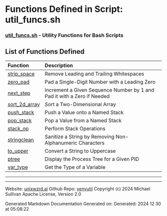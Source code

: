 # Functions Defined in Script: util_funcs.sh

### [util_funcs.sh](/docs/shdoc/bin/shinclude/scripts/util_funcs.sh.md) - Utility Functions for Bash Scripts

## List of Functions Defined

| Function | Description |
|:--|:--|
| [strip_space](functions/strip_space.md) | Remove Leading and Trailing Whitespaces |
| [zero_pad](functions/zero_pad.md) | Pad a Single-Digit Number with a Leading Zero |
| [next_step](functions/next_step.md) | Increment a Given Sequence Number by 1 and Pad it with a Zero if Needed |
| [sort_2d_array](functions/sort_2d_array.md) | Sort a Two-Dimensional Array |
| [push_stack](functions/push_stack.md) | Push a Value onto a Named Stack |
| [pop_stack](functions/pop_stack.md) | Pop a Value from a Named Stack |
| [stack_op](functions/stack_op.md) | Perform Stack Operations |
| [stringclean](functions/stringclean.md) | Sanitize a String by Removing Non-Alphanumeric Characters |
| [to_upper](functions/to_upper.md) | Convert a String to Uppercase |
| [ptree](functions/ptree.md) | Display the Process Tree for a Given PID |
| [var_type](functions/var_type.md) | Get the Type of a Variable |

---

---

Website: [unixwzrd.ai](https://unixwzrd.ai)
Github Repo: [venvutil](https://github.com/unixwzrd/venvutil)
Copyright (c) 2024 Michael Sullivan
Apache License, Version 2.0

Generated Markdown Documentation
Generated on: Generated: 2024 12 30 at 05:08:22
